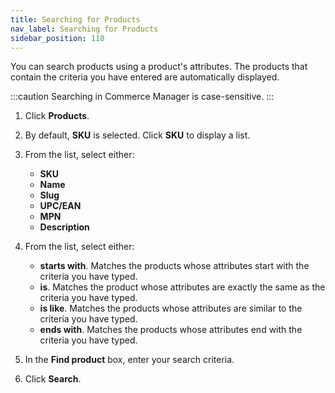 ```yaml
---
title: Searching for Products
nav_label: Searching for Products
sidebar_position: 110
---
```


You can search products using a product's attributes. The products that contain the criteria you have entered are automatically displayed.

:::caution
Searching in Commerce Manager is case-sensitive.
:::

1. Click **Products**.
1. By default, **SKU** is selected. Click **SKU** to display a list.
1. From the list, select either:

    - **SKU**
    - **Name**
    - **Slug**
    - **UPC/EAN**
    - **MPN**
    - **Description**

1. From the list, select either:

    - **starts with**. Matches the products whose attributes start with the criteria you have typed.
    - **is**. Matches the product whose attributes are exactly the same as the criteria you have typed.
    - **is like**. Matches the products whose attributes are similar to the criteria you have typed.
    - **ends with**. Matches the products whose attributes end with the criteria you have typed.
   
1. In the **Find product** box, enter your search criteria.
1. Click **Search**.
